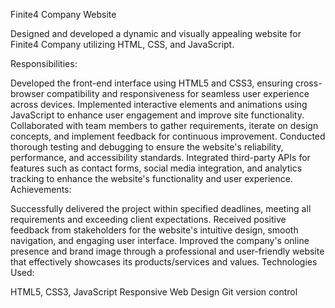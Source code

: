 Finite4 Company Website

Designed and developed a dynamic and visually appealing website for Finite4 Company utilizing HTML, CSS, and JavaScript.

Responsibilities:

Developed the front-end interface using HTML5 and CSS3, ensuring cross-browser compatibility and responsiveness for seamless user experience across devices.
Implemented interactive elements and animations using JavaScript to enhance user engagement and improve site functionality.
Collaborated with team members to gather requirements, iterate on design concepts, and implement feedback for continuous improvement.
Conducted thorough testing and debugging to ensure the website's reliability, performance, and accessibility standards.
Integrated third-party APIs for features such as contact forms, social media integration, and analytics tracking to enhance the website's functionality and user experience.
Achievements:

Successfully delivered the project within specified deadlines, meeting all requirements and exceeding client expectations.
Received positive feedback from stakeholders for the website's intuitive design, smooth navigation, and engaging user interface.
Improved the company's online presence and brand image through a professional and user-friendly website that effectively showcases its products/services and values.
Technologies Used:

HTML5, CSS3, JavaScript
Responsive Web Design
Git version control
